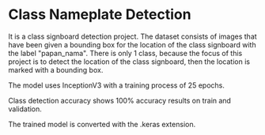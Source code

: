 # **Class Nameplate Detection**

It is a class signboard detection project. The dataset consists of images that have been given a bounding box for the location of the class signboard with the label "papan_nama". There is only 1 class, because the focus of this project is to detect the location of the class signboard, then the location is marked with a bounding box. 

The model uses InceptionV3 with a training process of 25 epochs.

Class detection accuracy shows 100% accuracy results on train and validation.

The trained model is converted with the .keras extension.
